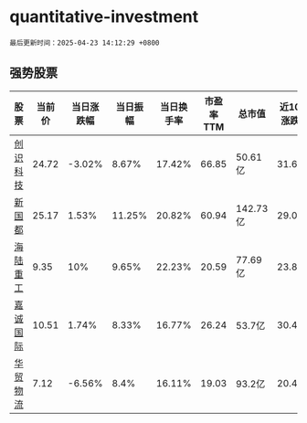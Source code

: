 # quantitative-investment

`最后更新时间：2025-04-23 14:12:29 +0800`

## 强势股票

|股票|当前价|当日涨跌幅|当日振幅|当日换手率|市盈率TTM|总市值|近10日涨跌幅|
|----|----|----|----|----|----|----|----|
|[创识科技](https://xueqiu.com/S/SZ300941)|24.72|-3.02%|8.67%|17.42%|66.85|50.61亿|31.63%|
|[新国都](https://xueqiu.com/S/SZ300130)|25.17|1.53%|11.25%|20.82%|60.94|142.73亿|29.08%|
|[海陆重工](https://xueqiu.com/S/SZ002255)|9.35|10%|9.65%|22.23%|20.59|77.69亿|23.84%|
|[嘉诚国际](https://xueqiu.com/S/SH603535)|10.51|1.74%|8.33%|16.77%|26.24|53.7亿|30.4%|
|[华贸物流](https://xueqiu.com/S/SH603128)|7.12|-6.56%|8.4%|16.11%|19.03|93.2亿|20.47%|
